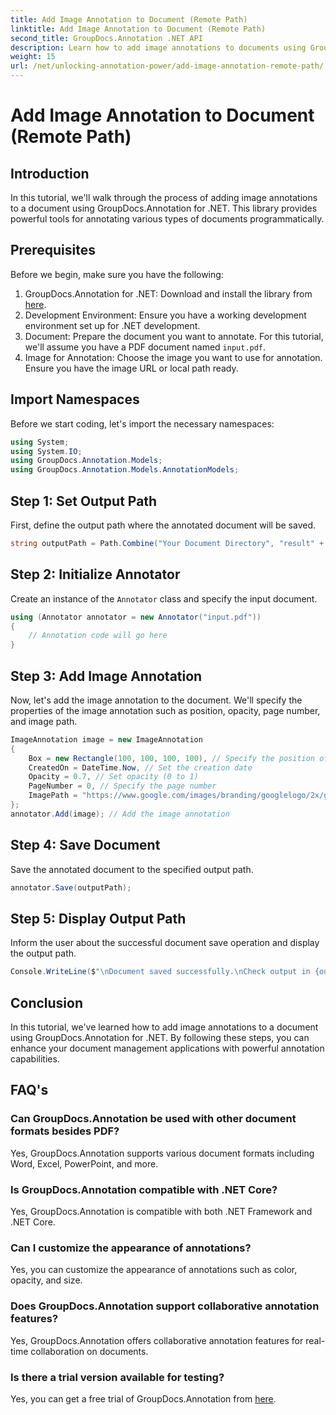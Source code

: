 ```yaml
---
title: Add Image Annotation to Document (Remote Path)
linktitle: Add Image Annotation to Document (Remote Path)
second_title: GroupDocs.Annotation .NET API
description: Learn how to add image annotations to documents using GroupDocs.Annotation for .NET. Enhance document management with powerful annotation capabilities.
weight: 15
url: /net/unlocking-annotation-power/add-image-annotation-remote-path/
---
```


# Add Image Annotation to Document (Remote Path)

## Introduction
In this tutorial, we'll walk through the process of adding image annotations to a document using GroupDocs.Annotation for .NET. This library provides powerful tools for annotating various types of documents programmatically.
## Prerequisites
Before we begin, make sure you have the following:
1. GroupDocs.Annotation for .NET: Download and install the library from [here](https://releases.groupdocs.com/annotation/net/).
2. Development Environment: Ensure you have a working development environment set up for .NET development.
3. Document: Prepare the document you want to annotate. For this tutorial, we'll assume you have a PDF document named `input.pdf`.
4. Image for Annotation: Choose the image you want to use for annotation. Ensure you have the image URL or local path ready.

## Import Namespaces
Before we start coding, let's import the necessary namespaces:
```csharp
using System;
using System.IO;
using GroupDocs.Annotation.Models;
using GroupDocs.Annotation.Models.AnnotationModels;
```
## Step 1: Set Output Path
First, define the output path where the annotated document will be saved.
```csharp
string outputPath = Path.Combine("Your Document Directory", "result" + Path.GetExtension("input.pdf"));
```
## Step 2: Initialize Annotator
Create an instance of the `Annotator` class and specify the input document.
```csharp
using (Annotator annotator = new Annotator("input.pdf"))
{
    // Annotation code will go here
}
```
## Step 3: Add Image Annotation
Now, let's add the image annotation to the document. We'll specify the properties of the image annotation such as position, opacity, page number, and image path.
```csharp
ImageAnnotation image = new ImageAnnotation
{
    Box = new Rectangle(100, 100, 100, 100), // Specify the position of the annotation
    CreatedOn = DateTime.Now, // Set the creation date
    Opacity = 0.7, // Set opacity (0 to 1)
    PageNumber = 0, // Specify the page number
    ImagePath = "https://www.google.com/images/branding/googlelogo/2x/googlelogo_color_92x30dp.png" // Provide the URL of the image
};
annotator.Add(image); // Add the image annotation
```
## Step 4: Save Document
Save the annotated document to the specified output path.
```csharp
annotator.Save(outputPath);
```
## Step 5: Display Output Path
Inform the user about the successful document save operation and display the output path.
```csharp
Console.WriteLine($"\nDocument saved successfully.\nCheck output in {outputPath}.");
```

## Conclusion
In this tutorial, we've learned how to add image annotations to a document using GroupDocs.Annotation for .NET. By following these steps, you can enhance your document management applications with powerful annotation capabilities.
## FAQ's
### Can GroupDocs.Annotation be used with other document formats besides PDF?
Yes, GroupDocs.Annotation supports various document formats including Word, Excel, PowerPoint, and more.
### Is GroupDocs.Annotation compatible with .NET Core?
Yes, GroupDocs.Annotation is compatible with both .NET Framework and .NET Core.
### Can I customize the appearance of annotations?
Yes, you can customize the appearance of annotations such as color, opacity, and size.
### Does GroupDocs.Annotation support collaborative annotation features?
Yes, GroupDocs.Annotation offers collaborative annotation features for real-time collaboration on documents.
### Is there a trial version available for testing?
Yes, you can get a free trial of GroupDocs.Annotation from [here](https://releases.groupdocs.com/).
